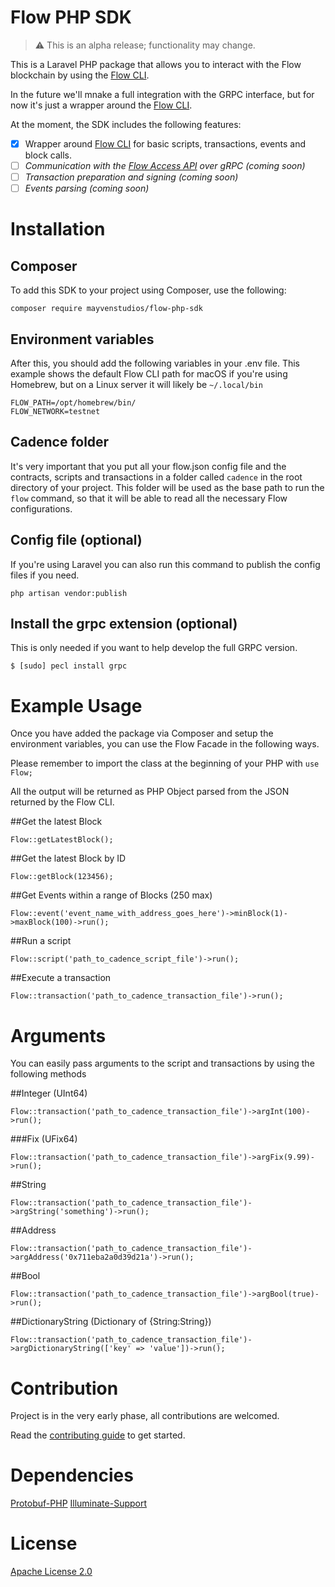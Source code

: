 # Flow PHP SDK

> :warning: This is an alpha release; functionality may change.

This is a Laravel PHP package that allows you to interact with the Flow blockchain by using the [Flow CLI](https://github.com/onflow/flow-cli).

In the future we'll mnake a full integration with the GRPC interface, but for now it's just a wrapper around the [Flow CLI](https://github.com/onflow/flow-cli).

At the moment, the SDK includes the following features:
- [x] Wrapper around [Flow CLI](https://github.com/onflow/flow-cli) for basic scripts, transactions, events and block calls.
- [ ] _Communication with the [Flow Access API](https://docs.onflow.org/access-api) over gRPC (coming soon)_
- [ ] _Transaction preparation and signing (coming soon)_
- [ ] _Events parsing (coming soon)_

# Installation

## Composer
To add this SDK to your project using Composer, use the following:

```
composer require mayvenstudios/flow-php-sdk
```

## Environment variables

After this, you should add the following variables in your .env file.
This example shows the default Flow CLI path for macOS if you're using Homebrew, but on a Linux server it will likely be `~/.local/bin`

```
FLOW_PATH=/opt/homebrew/bin/
FLOW_NETWORK=testnet
```

## Cadence folder

It's very important that you put all your flow.json config file and the contracts, scripts and transactions in a folder called `cadence` in the root directory of your project.
This folder will be used as the base path to run the `flow` command, so that it will be able to read all the necessary Flow configurations.

## Config file (optional)
If you're using Laravel you can also run this command to publish the config files if you need.

```
php artisan vendor:publish
```

## Install the grpc extension (optional)
This is only needed if you want to help develop the full GRPC version.
```
$ [sudo] pecl install grpc
```

# Example Usage

Once you have added the package via Composer and setup the environment variables, you can use the Flow Facade in the following ways.

Please remember to import the class at the beginning of your PHP with `use Flow;`

All the output will be returned as PHP Object parsed from the JSON returned by the Flow CLI.

##Get the latest Block

```
Flow::getLatestBlock();
```

##Get the latest Block by ID

```
Flow::getBlock(123456);
```

##Get Events within a range of Blocks (250 max)

```
Flow::event('event_name_with_address_goes_here')->minBlock(1)->maxBlock(100)->run();
```

##Run a script

```
Flow::script('path_to_cadence_script_file')->run();
```

##Execute a transaction

```
Flow::transaction('path_to_cadence_transaction_file')->run();
```

# Arguments

You can easily pass arguments to the script and transactions by using the following methods

##Integer (UInt64)

```
Flow::transaction('path_to_cadence_transaction_file')->argInt(100)->run();
```

###Fix (UFix64)

```
Flow::transaction('path_to_cadence_transaction_file')->argFix(9.99)->run();
```

##String

```
Flow::transaction('path_to_cadence_transaction_file')->argString('something')->run();
```

##Address

```
Flow::transaction('path_to_cadence_transaction_file')->argAddress('0x711eba2a0d39d21a')->run();
```

##Bool

```
Flow::transaction('path_to_cadence_transaction_file')->argBool(true)->run();
```

##DictionaryString (Dictionary of {String:String})

```
Flow::transaction('path_to_cadence_transaction_file')->argDictionaryString(['key' => 'value'])->run();
```

# Contribution

Project is in the very early phase, all contributions are welcomed.

Read the [contributing guide](https://github.com/mayvenstudios/flow-php-sdk/blob/main/CONTRIBUTING.md) to get started.

# Dependencies

[Protobuf-PHP](https://github.com/drslump/Protobuf-PHP)
[Illuminate-Support](https://github.com/illuminate/support)

# License

[Apache License 2.0](http://www.apache.org/licenses/)